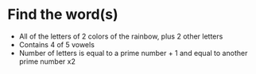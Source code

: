 # Find the word(s)

- All of the letters of 2 colors of the rainbow, plus 2 other letters
- Contains 4 of 5 vowels
- Number of letters is equal to a prime number + 1 and equal to another prime number x2
